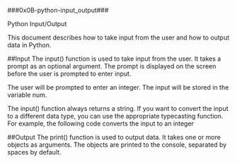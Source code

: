 ###0x0B-python-input_output###

Python Input/Output

This document describes how to take input from the user and how to output data in Python.

##Input
The input() function is used to take input from the user. It takes a prompt as an optional argument. The prompt is displayed on the screen before the user is prompted to enter input.


The user will be prompted to enter an integer. The input will be stored in the variable num.

The input() function always returns a string. If you want to convert the input to a different data type, you can use the appropriate typecasting function. For example, the following code converts the input to an integer

##Output
The print() function is used to output data. It takes one or more objects as arguments. The objects are printed to the console, separated by spaces by default.

